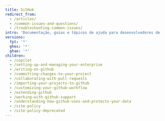 ```yaml
---
title: GitHub
redirect_from:
  - /articles/
  - /common-issues-and-questions/
  - /troubleshooting-common-issues/
intro: 'Documentação, guias e tópicos de ajuda para desenvolvedores de software, engenheiros e gerentes de projeto. O conteúdo abrange o uso do Git, pull requests, problemas, wikis, gists e todas as informações necessárias para aproveitar ao máximo os recursos de desenvolvimento do GitHub.'
versions:
  fpt: '*'
  ghes: '*'
  ghae: '*'
children:
  - /copilot
  - /setting-up-and-managing-your-enterprise
  - /writing-on-github
  - /committing-changes-to-your-project
  - /collaborating-with-pull-requests
  - /importing-your-projects-to-github
  - /customizing-your-github-workflow
  - /extending-github
  - /working-with-github-support
  - /understanding-how-github-uses-and-protects-your-data
  - /site-policy
  - /site-policy-deprecated
---
```


